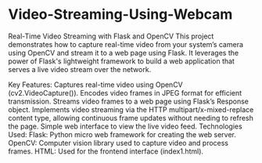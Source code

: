 # Video-Streaming-Using-Webcam

Real-Time Video Streaming with Flask and OpenCV
This project demonstrates how to capture real-time video from your system’s camera using OpenCV and stream it to a web page using Flask. It leverages the power of Flask's lightweight framework to build a web application that serves a live video stream over the network.

Key Features:
Captures real-time video using OpenCV (cv2.VideoCapture()).
Encodes video frames in JPEG format for efficient transmission.
Streams video frames to a web page using Flask’s Response object.
Implements video streaming via the HTTP multipart/x-mixed-replace content type, allowing continuous frame updates without needing to refresh the page.
Simple web interface to view the live video feed.
Technologies Used:
Flask: Python micro web framework for creating the web server.
OpenCV: Computer vision library used to capture video and process frames.
HTML: Used for the frontend interface (index1.html).
